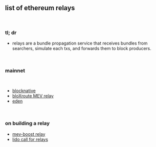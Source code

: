 ## list of ethereum relays

<br>

### tl; dr

* relays are a bundle propagation service that receives bundles from searchers, simulate each txs, and forwards them to block producers.

<br>

### mainnet

<br>


* [blocknative](https://docs.blocknative.com/mev-relay-instructions-for-ethereum-validators)
* [bloXroute MEV relay](https://bloxroute.max-profit.blxrbdn.com/)
* [eden](https://relay.edennetwork.io/info)


<br>

### on building a relay

* [mev-boost relay](https://github.com/flashbots/mev-boost-relay)
* [lido call for relays](https://research.lido.fi/t/lido-on-ethereum-call-for-relay-providers/2844/10)
